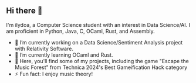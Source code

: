 ## Hi there 👋

I'm ilydoa, a Computer Science student with an interest in Data Science/AI. I am proficient in Python, Java, C, OCaml, Rust, and Assembly. 

- 🔭 I’m currently working on a Data Science/Sentiment Analysis project with Relativity Software.
- 🌱 I’m currently learning OCaml and Rust.
- 💬 Here, you'll find some of my projects, including the game "Escape the Music Forest" from Technica 2024's Best Gameification Hack category
- ⚡ Fun fact: I enjoy music theory!


<!--
**ilydoa/ilydoa** is a ✨ _special_ ✨ repository because its `README.md` (this file) appears on your GitHub profile.

Here are some ideas to get you started:

- 🔭 I’m currently working on ...
- 🌱 I’m currently learning ...
- 👯 I’m looking to collaborate on ...
- 🤔 I’m looking for help with ...
- 💬 Ask me about ...
- 📫 How to reach me: ...
- 😄 Pronouns: ...
- ⚡ Fun fact: ...
-->
